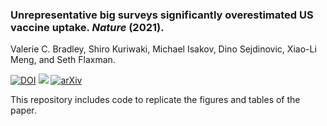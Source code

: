 ### Unrepresentative big surveys significantly overestimated US vaccine uptake. _Nature_ (2021). 

Valerie C. Bradley, Shiro Kuriwaki, Michael Isakov, Dino Sejdinovic, Xiao-Li Meng, and Seth Flaxman. 

[![DOI](https://img.shields.io/badge/Article%20DOI-10.1038%2Fs41586--021--04198--4-blue)](https://doi.org/10.1038/s41586-021-04198-4)
[![](<https://img.shields.io/badge/Dataverse DOI-10.7910/DVN/GKBUUK-orange>)](https://www.doi.org/10.7910/DVN/GKBUUK)
[![arXiv](https://img.shields.io/badge/arXiv-2106.05818-66a61e.svg)](https://arxiv.org/abs/2106.05818)


This repository includes code to replicate the figures and tables of the paper.

